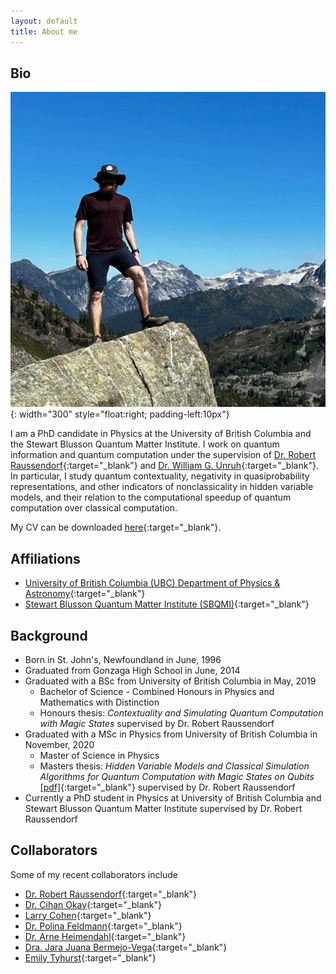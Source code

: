 ```yaml
---
layout: default
title: About me
---
```


## Bio
![Brandywine](/files/photos/CoverPhoto.JPG){: width="300" style="float:right; padding-left:10px"}

I am a PhD candidate in Physics at the University of British Columbia and the Stewart Blusson Quantum Matter Institute. I work on quantum information and quantum computation under the supervision of [Dr. Robert Raussendorf](https://g.co/kgs/h9wh4n){:target="_blank"} and [Dr. William G. Unruh](https://g.co/kgs/P5QevA){:target="_blank"}. In particular, I study quantum contextuality, negativity in quasiprobability representations, and other indicators of nonclassicality in hidden variable models, and their relation to the computational speedup of quantum computation over classical computation.

My CV can be downloaded [here](/files/cv.pdf){:target="_blank"}.

## Affiliations
- [University of British Columbia (UBC) Department of Physics & Astronomy](https://phas.ubc.ca/){:target="_blank"}
- [Stewart Blusson Quantum Matter Institute (SBQMI)](https://qmi.ubc.ca/){:target="_blank"}

## Background
- Born in St. John's, Newfoundland in June, 1996
- Graduated from Gonzaga High School in June, 2014
- Graduated with a BSc from University of British Columbia in May, 2019
  - Bachelor of Science - Combined Honours in Physics and Mathematics with Distinction
  - Honours thesis: *Contextuality and Simulating Quantum Computation with Magic States* supervised by Dr. Robert Raussendorf
- Graduated with a MSc in Physics from University of British Columbia in November, 2020
  - Master of Science in Physics
  - Masters thesis: *Hidden Variable Models and Classical Simulation Algorithms for Quantum Computation with Magic States on Qubits* [[pdf]](/files/papers/ubc_2020_november_zurel_michael.pdf){:target="_blank"} supervised by Dr. Robert Raussendorf
- Currently a PhD student in Physics at University of British Columbia and Stewart Blusson Quantum Matter Institute supervised by Dr. Robert Raussendorf

## Collaborators
Some of my recent collaborators include
- [Dr. Robert Raussendorf](https://g.co/kgs/h9wh4n){:target="_blank"}
- [Dr. Cihan Okay](http://cihan.okay.bilkent.edu.tr/){:target="_blank"}
- [Larry Cohen](https://www.linkedin.com/in/lawrence-cohen-00950a231/){:target="_blank"}
- [Dr. Polina Feldmann](https://www.researchgate.net/scientific-contributions/Polina-Feldmann-2165463528){:target="_blank"}
- [Dr. Arne Heimendahl](https://www.mi.uni-koeln.de/opt/arne-heimendahl/){:target="_blank"}
- [Dra. Jara Juana Bermejo-Vega](https://scholar.google.com/citations?user=bcI03DIAAAAJ&hl=en&inst=17001591832933267808&oi=ao){:target="_blank"}
- [Emily Tyhurst](https://www.physics.utoronto.ca/~etyhurst/){:target="_blank"}
